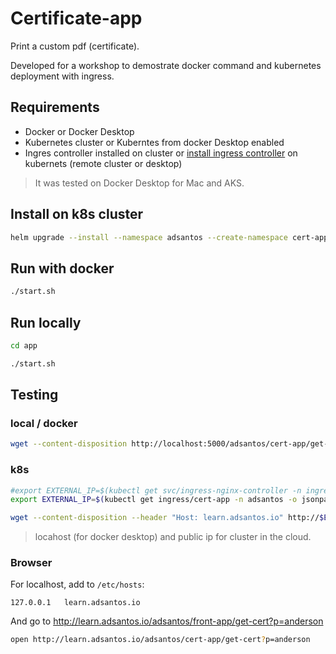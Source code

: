 # Certificate-app

Print a custom pdf (certificate).

Developed for a workshop to demostrate docker command and kubernetes deployment with ingress.

## Requirements

* Docker or Docker Desktop
* Kubernetes cluster or Kuberntes from docker Desktop enabled
* Ingres controller installed on cluster or [install ingress controller](https://kubernetes.github.io/ingress-nginx/deploy/#docker-for-mac) on kubernets (remote cluster or desktop)

> It was tested on Docker Desktop for Mac and AKS.

## Install on k8s cluster

```bash
helm upgrade --install --namespace adsantos --create-namespace cert-app ./helm
```

## Run with docker

```bash
./start.sh
```

## Run locally

```bash
cd app

./start.sh
```

## Testing

### local / docker

```bash
wget --content-disposition http://localhost:5000/adsantos/cert-app/get-cert?p=anderson
```

### k8s

```bash
#export EXTERNAL_IP=$(kubectl get svc/ingress-nginx-controller -n ingress-nginx -o jsonpath='{.status.loadBalancer.ingress[0].hostname}')
export EXTERNAL_IP=$(kubectl get ingress/cert-app -n adsantos -o jsonpath='{.status.loadBalancer.ingress[0].hostname}')

wget --content-disposition --header "Host: learn.adsantos.io" http://$EXTERNAL_IP/adsantos/cert-app/get-cert?p=anderson
```

> locahost (for docker desktop) and public ip for cluster in the cloud.

### Browser

For localhost, add to `/etc/hosts`:

```hosts
127.0.0.1   learn.adsantos.io
```

And go to <http://learn.adsantos.io/adsantos/front-app/get-cert?p=anderson>

```bash
open http://learn.adsantos.io/adsantos/cert-app/get-cert?p=anderson
```
